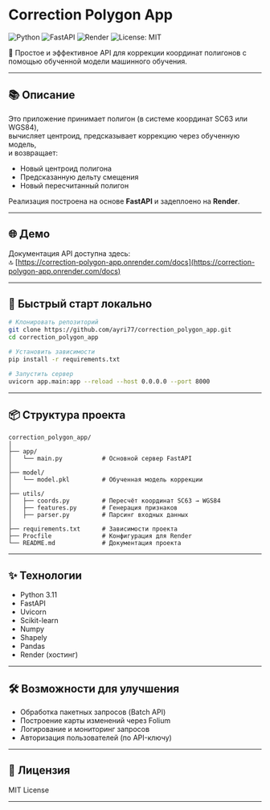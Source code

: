 # Correction Polygon App

![Python](https://img.shields.io/badge/Python-3.11-blue)
![FastAPI](https://img.shields.io/badge/FastAPI-0.115.12-brightgreen)
![Render](https://img.shields.io/badge/Hosted%20on-Render-blue)
![License: MIT](https://img.shields.io/badge/License-MIT-yellow)

🚀 Простое и эффективное API для коррекции координат полигонов с помощью обученной модели машинного обучения.

---

## 📚 Описание

Это приложение принимает полигон (в системе координат SC63 или WGS84),  
вычисляет центроид, предсказывает коррекцию через обученную модель,  
и возвращает:

- Новый центроид полигона
- Предсказанную дельту смещения
- Новый пересчитанный полигон

Реализация построена на основе **FastAPI** и задеплоено на **Render**.

---

## 🌐 Демо

Документация API доступна здесь:  
🔝 [https://correction-polygon-app.onrender.com/docs](https://correction-polygon-app.onrender.com/docs)

---

## 🚀 Быстрый старт локально

```bash
# Клонировать репозиторий
git clone https://github.com/ayri77/correction_polygon_app.git
cd correction_polygon_app

# Установить зависимости
pip install -r requirements.txt

# Запустить сервер
uvicorn app.main:app --reload --host 0.0.0.0 --port 8000
```

---

## 📦 Структура проекта

```
correction_polygon_app/
│
├── app/
│   └── main.py           # Основной сервер FastAPI
│
├── model/
│   └── model.pkl         # Обученная модель коррекции
│
├── utils/
│   ├── coords.py         # Пересчёт координат SC63 → WGS84
│   ├── features.py       # Генерация признаков
│   ├── parser.py         # Парсинг входных данных
│
├── requirements.txt      # Зависимости проекта
├── Procfile              # Конфигурация для Render
└── README.md             # Документация проекта
```

---

## ✨ Технологии

- Python 3.11
- FastAPI
- Uvicorn
- Scikit-learn
- Numpy
- Shapely
- Pandas
- Render (хостинг)

---

## 🛠 Возможности для улучшения

- Обработка пакетных запросов (Batch API)
- Построение карты изменений через Folium
- Логирование и мониторинг запросов
- Авторизация пользователей (по API-ключу)

---

## 📜 Лицензия

MIT License

---
